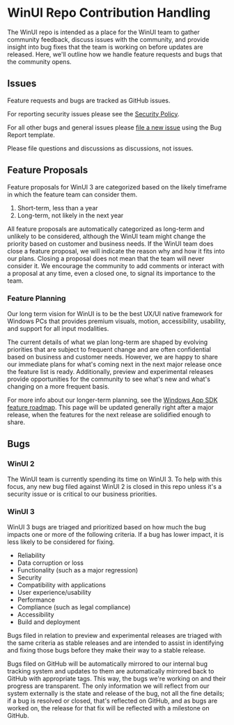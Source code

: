 # WinUI Repo Contribution Handling

The WinUI repo is intended as a place for the WinUI team to gather community feedback, discuss issues with the community, and provide insight into bug fixes that the team is working on before updates are released. Here, we'll outline how we handle feature requests and bugs that the community opens.

## Issues

Feature requests and bugs are tracked as GitHub issues.

For reporting security issues please see the [Security Policy](../SECURITY.md).

For all other bugs and general issues please [file a new issue](https://github.com/Microsoft/microsoft-ui-xaml/issues/new/choose) using the Bug Report template.

Please file questions and discussions as discussions, not issues.

## Feature Proposals

Feature proposals for WinUI 3 are categorized based on the likely timeframe in which the feature team can consider them.

1. 	Short-term, less than a year
2.	Long-term, not likely in the next year

All feature proposals are automatically categorized as long-term and unlikely to be considered, although the WinUI team might change the priority based on customer and business needs. If the WinUI team does close a feature proposal, we will indicate the reason why and how it fits into our plans. Closing a proposal does not mean that the team will never consider it. We encourage the community to add comments or interact with a proposal at any time, even a closed one, to signal its importance to the team.

### Feature Planning

Our long term vision for WinUI is to be the best UX/UI native framework for Windows PCs that provides premium visuals, motion, accessibility, usability, and support for all input modalities.

The current details of what we plan long-term are shaped by evolving priorities that are subject to frequent change and are often confidential based on business and customer needs. However, we are happy to share our immediate plans for what's coming next in the next major release once the feature list is ready. Additionally, preview and experimental releases provide opportunities for the community to see what's new and what's changing on a more frequent basis.

For more info about our longer-term planning, see the [Windows App SDK feature roadmap](https://github.com/microsoft/WindowsAppSDK/blob/main/docs/roadmap.md). This page will be updated generally right after a major release, when the features for the next release are solidified enough to share.

## Bugs

### WinUI 2

The WinUI team is currently spending its time on WinUI 3. To help with this focus, any new bug filed against WinUI 2 is closed in this repo unless it's a security issue or is critical to our business priorities.

### WinUI 3

WinUI 3 bugs are triaged and prioritized based on how much the bug impacts one or more of the following criteria. If a bug has lower impact, it is less likely to be considered for fixing.

- Reliability
- Data corruption or loss
- Functionality (such as a major regression)
- Security
- Compatibility with applications
- User experience/usability
- Performance
- Compliance (such as legal compliance)
- Accessibility
- Build and deployment

Bugs filed in relation to preview and experimental releases are triaged with the same criteria as stable releases and are intended to assist in identifying and fixing those bugs before they make their way to a stable release.

Bugs filed on GitHub will be automatically mirrored to our internal bug tracking system and updates to them are automatically mirrored back to GitHub with appropriate tags. This way, the bugs we're working on and their progress are transparent. The only information we will reflect from our system externally is the state and release of the bug, not all the fine details; if a bug is resolved or closed, that's reflected on GitHub, and as bugs are worked on, the release for that fix will be reflected with a milestone on GitHub.